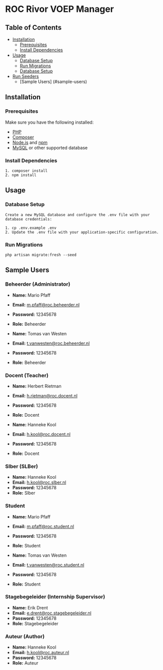 # ROC Rivor VOEP Manager

## Table of Contents

- [Installation](#installation)
  - [Prerequisites](#prerequisites)
  - [Install Dependencies](#install-dependencies)
- [Usage](#usage)
  - [Database Setup](#database-setup)
  - [Run Migrations](#run-migrations)
  - [Database Setup](#database-setup)
- [Run Seeders](#run-seeders)
  - [Sample Users] (#sample-users)

## Installation

### Prerequisites

Make sure you have the following installed:

- [PHP](https://www.php.net/manual/en/install.php)
- [Composer](https://getcomposer.org/download/)
- [Node.js](https://nodejs.org/en/download/) and [npm](https://www.npmjs.com/get-npm)
- [MySQL](https://dev.mysql.com/downloads/) or other supported database

### Install Dependencies
    1. composer install
    2. npm install

## Usage

### Database Setup
    Create a new MySQL database and configure the .env file with your database credentials:

    1. cp .env.example .env
    2. Update the .env file with your application-specific configuration.

### Run Migrations
    php artisan migrate:fresh --seed

## Sample Users

### Beheerder (Administrator)

- **Name:** Mario Pfaff
- **Email:** m.pfaff@roc.beheerder.nl
- **Password:** 12345678
- **Role:** Beheerder

- **Name:** Tomas van Westen
- **Email:** t.vanwesten@roc.beheerder.nl
- **Password:** 12345678
- **Role:** Beheerder

### Docent (Teacher)

- **Name:** Herbert Rietman
- **Email:** h.rietman@roc.docent.nl
- **Password:** 12345678
- **Role:** Docent

- **Name:** Hanneke Kool
- **Email:** h.kool@roc.docent.nl
- **Password:** 12345678
- **Role:** Docent

### Slber (SLBer)

- **Name:** Hanneke Kool
- **Email:** h.kool@roc.slber.nl
- **Password:** 12345678
- **Role:** Slber

### Student

- **Name:** Mario Pfaff
- **Email:** m.pfaff@roc.student.nl
- **Password:** 12345678
- **Role:** Student

- **Name:** Tomas van Westen
- **Email:** t.vanwesten@roc.student.nl
- **Password:** 12345678
- **Role:** Student

### Stagebegeleider (Internship Supervisor)

- **Name:** Erik Drent
- **Email:** e.drent@roc.stagebegeleider.nl
- **Password:** 12345678
- **Role:** Stagebegeleider

### Auteur (Author)

- **Name:** Hanneke Kool
- **Email:** h.kool@roc.auteur.nl
- **Password:** 12345678
- **Role:** Auteur
